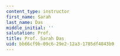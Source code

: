 ```yaml
---
content_type: instructor
first_name: Sarah
last_name: Das
middle_initial: ''
salutation: Prof.
title: Prof. Sarah Das
uid: bb66cf9b-09c6-29e2-12a3-1785df4843b9
---
```

